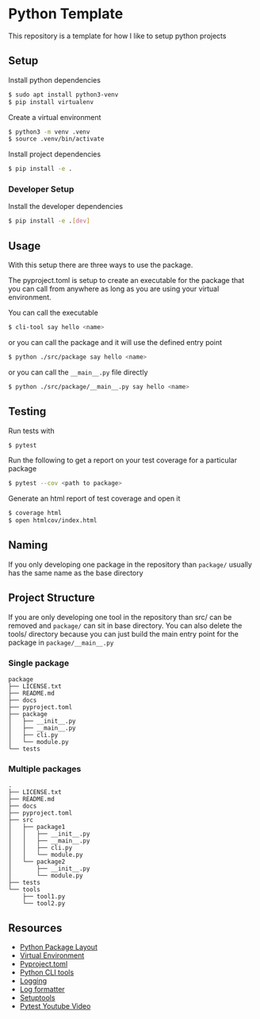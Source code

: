 # Python Template

This repository is a template for how I like to setup python projects

## Setup

Install python dependencies

```bash
$ sudo apt install python3-venv
$ pip install virtualenv
```

Create a virtual environment

```bash
$ python3 -m venv .venv
$ source .venv/bin/activate
```

Install project dependencies

```bash
$ pip install -e .
```

### Developer Setup

Install the developer dependencies

```bash
$ pip install -e .[dev]
```

## Usage

With this setup there are three ways to use the package.

The pyproject.toml is setup to create an executable for the package that you can
call from anywhere as long as you are using your virtual environment.

You can call the executable

```bash
$ cli-tool say hello <name>
```

or you can call the package and it will use the defined entry point

```bash
$ python ./src/package say hello <name>
```

or you can call the `__main__.py` file directly

```bash
$ python ./src/package/__main__.py say hello <name>
```

## Testing

Run tests with

```bash
$ pytest
```

Run the following to get a report on your test coverage for a particular package

```bash
$ pytest --cov <path to package>
```

Generate an html report of test coverage and open it

```bash
$ coverage html
$ open htmlcov/index.html
```

## Naming

If you only developing one package in the repository than `package/` usually has the
same name as the base directory

## Project Structure

If you are only developing one tool in the repository than src/ can be removed
and `package/` can sit in base directory. You can also delete the tools/ directory
because you can just build the main entry point for the package in `package/__main__.py`

### Single package

```
package
├── LICENSE.txt
├── README.md
├── docs
├── pyproject.toml
├── package
│   ├── __init__.py
│   ├── __main__.py
│   ├── cli.py
│   └── module.py
└── tests
```

### Multiple packages

```
.
├── LICENSE.txt
├── README.md
├── docs
├── pyproject.toml
├── src
│   ├── package1
│   │   ├── __init__.py
│   │   ├── __main__.py
│   │   ├── cli.py
│   │   └── module.py
│   └── package2
│       ├── __init__.py
│       └── module.py
├── tests
└── tools
    ├── tool1.py
    └── tool2.py
```

## Resources

- [Python Package Layout](https://packaging.python.org/en/latest/discussions/src-layout-vs-flat-layout/)
- [Virtual Environment](https://www.freecodecamp.org/news/how-to-setup-virtual-env+ironments-in-python/)
- [Pyproject.toml](https://packaging.python.org/en/latest/guides/writing-pyproject-toml/)
- [Python CLI tools](https://packaging.python.org/en/latest/guides/creating-command-line-tools/)
- [Logging](https://docs.python.org/3/howto/logging.html)
- [Log formatter](https://docs.python.org/3/library/logging.html)
- [Setuptools](https://setuptools.pypa.io/en/latest/setuptools.html)
- [Pytest Youtube Video](https://www.youtube.com/watch?v=cHYq1MRoyI0&list=TLPQMjgwOTIwMjTI9pAc_N7icg)
